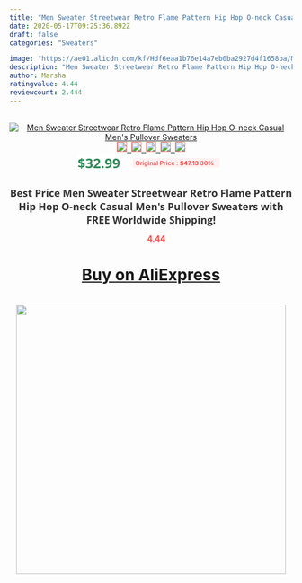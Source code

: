 ```yaml
---
title: "Men Sweater Streetwear Retro Flame Pattern Hip Hop O-neck Casual Men's Pullover Sweaters"
date: 2020-05-17T09:25:36.892Z
draft: false
categories: "Sweaters"

image: "https://ae01.alicdn.com/kf/Hdf6eaa1b76e14a7eb0ba2927d4f1658ba/Men-Sweater-Streetwear-Retro-Flame-Pattern-Hip-Hop-O-neck-Casual-Men-s-Pullover-Sweaters.png_220x220.png"
description: "Men Sweater Streetwear Retro Flame Pattern Hip Hop O-neck Casual Men's Pullover Sweaters"
author: Marsha
ratingvalue: 4.44
reviewcount: 2.444
---
```

<br>
<div style="text-align: center;">
<a href="https://s.click.aliexpress.com/e/_AdfjfR" target="_blank" rel="nofollow noopener noreferrer"><img alt="Men Sweater Streetwear Retro Flame Pattern Hip Hop O-neck Casual Men's Pullover Sweaters" class="magnifier-image" src="https://ae01.alicdn.com/kf/Hdf6eaa1b76e14a7eb0ba2927d4f1658ba/Men-Sweater-Streetwear-Retro-Flame-Pattern-Hip-Hop-O-neck-Casual-Men-s-Pullover-Sweaters.png_220x220.png_640x640.jpg">
<br>
<img style="border:1px solid salmon" src="https://ae01.alicdn.com/kf/Hdf6eaa1b76e14a7eb0ba2927d4f1658ba/Men-Sweater-Streetwear-Retro-Flame-Pattern-Hip-Hop-O-neck-Casual-Men-s-Pullover-Sweaters.png_120x120.jpg">&nbsp;&nbsp;<img style="border:1px solid salmon" src="https://ae01.alicdn.com/kf/H11a2036ad4714ab78a1856d0a40e3df8D/Men-Sweater-Streetwear-Retro-Flame-Pattern-Hip-Hop-O-neck-Casual-Men-s-Pullover-Sweaters.jpg_120x120.jpg">&nbsp;&nbsp;<img style="border:1px solid salmon" src="https://ae01.alicdn.com/kf/He28aef78c6634cd5b959c0943c682b0ew/Men-Sweater-Streetwear-Retro-Flame-Pattern-Hip-Hop-O-neck-Casual-Men-s-Pullover-Sweaters.jpg_120x120.jpg">&nbsp;&nbsp;<img style="border:1px solid salmon" src="https://ae01.alicdn.com/kf/H91bc8bb0f68e45488e2d572357dc0685O/Men-Sweater-Streetwear-Retro-Flame-Pattern-Hip-Hop-O-neck-Casual-Men-s-Pullover-Sweaters.jpg_120x120.jpg">&nbsp;&nbsp;<img style="border:1px solid salmon" src="https://ae01.alicdn.com/kf/H57bb42c7cddb43c591521d22634fefa47/Men-Sweater-Streetwear-Retro-Flame-Pattern-Hip-Hop-O-neck-Casual-Men-s-Pullover-Sweaters.jpg_120x120.jpg"></a></div><br0>
<div style="text-align: center;"><span style="background-color: white; border: 0px; box-sizing: border-box; color: seagreen; display: inline-block; font-family: &quot;open sans&quot; , &quot;arial&quot; , &quot;helvetica&quot; , sans-serif , &quot;heiti&quot;; font-size: 24px; font-stretch: inherit; font-weight: 700; line-height: inherit; margin: 0px 10px 0px 0px; padding: 0px; vertical-align: middle;">$32.99 </span>
<span style="background: rgb(255 , 241 , 241); border-radius: 3px; border: 0px; box-sizing: border-box; color: #ff4747; display: inline-block; font-family: inherit; font-size: 12px; font-stretch: inherit; font-style: inherit; font-variant: inherit; font-weight: 600; line-height: inherit; margin: 0px; padding: 2px 5px; transform: scale(0.9); vertical-align: middle;">Original Price : <b style="text-decoration: line-through;">$47.13 </b> 30%&nbsp;&nbsp;</span></div>
<h1 style="color: #333333; display: inline-block; font-family: &quot;open sans&quot; , &quot;arial&quot; , &quot;helvetica&quot; , sans-serif , &quot;heiti&quot;; font-size: 18px; font-stretch: inherit; font-weight: 700; text-align: center;">Best Price Men Sweater Streetwear Retro Flame Pattern Hip Hop O-neck Casual Men's Pullover Sweaters with FREE Worldwide Shipping!</h1>
<div style="color: #ff4747; text-align: center;">
<img src="https://4.bp.blogspot.com/-M0ZcTcb-5uY/XleCXlxnR4I/AAAAAAAAAEc/OrjgMkXV1oMQFaCRZj5HQwOCBcu3w1FegCPcBGAYYCw/s1600/star.png" style="height: 15px;">&nbsp;<b>4.44</b></div>
<div class="button_cont" align="center"><a class="buynow_a" href="https://s.click.aliexpress.com/e/_AdfjfR" target="_blank" rel="nofollow noopener noreferrer"><H1>Buy on AliExpress</H1></a></div><br>
<div class="separator" style="clear: both; text-align: center;">
<img src="https://lh3.googleusercontent.com/-pTy5HemUv9M/XlePHvY0dAI/AAAAAAAAAE4/0nX5iRUoIWY8eMW9Dpxeirr157OZliDIgCLcBGAsYHQ/s1600/badge.gif" width="480">
</div>
